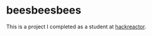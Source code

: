 # beesbeesbees
This is a project I completed as a student at [hackreactor](http://hackreactor.com).
